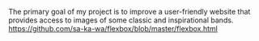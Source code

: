 The primary goal of my project is to improve a user-friendly website that provides access to images of some classic and inspirational bands.
https://github.com/sa-ka-wa/flexbox/blob/master/flexbox.html
